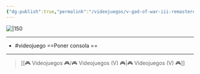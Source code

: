 ```yaml
---
{"dg-publish":true,"permalink":"/videojuegos/v-god-of-war-iii-remastered/"}
---
```



![|150](https://images.igdb.com/igdb/image/upload/t_cover_big/co3koh.jpg)

---

- #videojuego ==Poner consola == 

---

> [[🎮 Videojuegos 🎮/🎮 Videojuegos (V) 🎮\|🎮 Videojuegos (V) 🎮]]